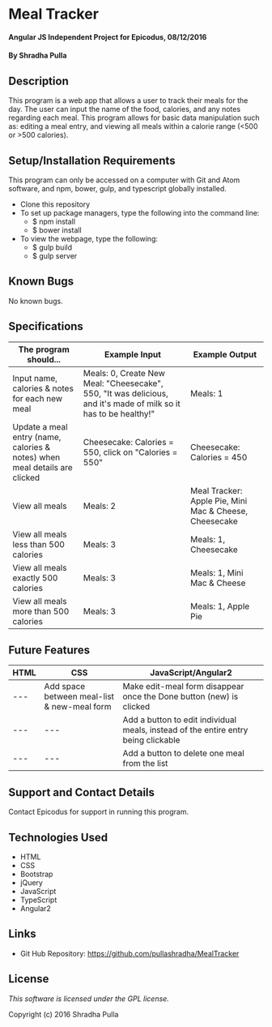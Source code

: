# Meal Tracker

#### Angular JS Independent Project for Epicodus, 08/12/2016

#### By Shradha Pulla

## Description

This program is a web app that allows a user to track their meals for the day. The user can input the name of the food, calories, and any notes regarding each meal. This program allows for basic data manipulation such as: editing a meal entry, and viewing all meals within a calorie range (<500 or >500 calories).

## Setup/Installation Requirements

This program can only be accessed on a computer with Git and Atom software, and npm, bower, gulp, and typescript globally installed.

* Clone this repository
* To set up package managers, type the following into the command line:
  * $ npm install
  * $ bower install
* To view the webpage, type the following:
  * $ gulp build
  * $ gulp server

## Known Bugs

No known bugs.

## Specifications

The program should... | Example Input | Example Output
----- | ----- | -----
Input name, calories & notes for each new meal | Meals: 0, Create New Meal: "Cheesecake", 550, "It was delicious, and it's made of milk so it has to be healthy!" | Meals: 1
Update a meal entry (name, calories & notes) when meal details are clicked | Cheesecake: Calories = 550, click on "Calories = 550" | Cheesecake: Calories = 450
View all meals | Meals: 2 | Meal Tracker: Apple Pie, Mini Mac & Cheese, Cheesecake
View all meals less than 500 calories | Meals: 3 | Meals: 1, Cheesecake
View all meals exactly 500 calories | Meals: 3 | Meals: 1, Mini Mac & Cheese
View all meals more than 500 calories | Meals: 3 | Meals: 1, Apple Pie

## Future Features

HTML | CSS | JavaScript/Angular2
----- | ----- | -----
--- | Add space between meal-list & new-meal form | Make edit-meal form disappear once the Done button (new) is clicked
--- | --- | Add a button to edit individual meals, instead of the entire entry being clickable
--- | --- | Add a button to delete one meal from the list

## Support and Contact Details

Contact Epicodus for support in running this program.

## Technologies Used

* HTML
* CSS
* Bootstrap
* jQuery
* JavaScript
* TypeScript
* Angular2

## Links

* Git Hub Repository: https://github.com/pullashradha/MealTracker

## License

*This software is licensed under the GPL license.*

Copyright (c) 2016 Shradha Pulla
